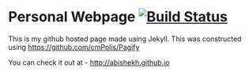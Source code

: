 # Personal Webpage [![Build Status](https://travis-ci.com/abishekh/abishekh.github.io.svg?token=qJJPgyrjgoNss7XyXMyt&branch=master)](https://travis-ci.com/abishekh/abishekh.github.io)


This is my github hosted page made using Jekyll.
This was constructed using https://github.com/cmPolis/Pagify

You can check it out at - http://abishekh.github.io
